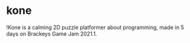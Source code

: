 # kone
 !Kone is a calming 2D puzzle platformer about programming, made in 5 days on Brackeys Game Jam 2021.1.
